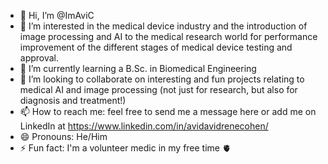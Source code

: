 - 👋 Hi, I’m @ImAviC
- 👀 I’m interested in the medical device industry and the introduction of image processing and AI to the medical research world for performance improvement of the different stages of medical device testing and approval.
- 🌱 I’m currently learning a B.Sc. in Biomedical Engineering
- 💞️ I’m looking to collaborate on interesting and fun projects relating to medical AI and image processing (not just for research, but also for diagnosis and treatment!)
- 📫 How to reach me: feel free to send me a message here or add me on LinkedIn at https://www.linkedin.com/in/avidavidrenecohen/
- 😄 Pronouns: He/Him
- ⚡ Fun fact: I'm a volunteer medic in my free time 🫀
